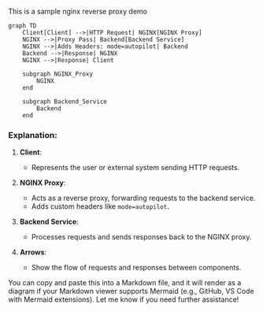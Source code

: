 This is a sample nginx reverse proxy demo


```mermaid
graph TD
    Client[Client] -->|HTTP Request| NGINX[NGINX Proxy]
    NGINX -->|Proxy Pass| Backend[Backend Service]
    NGINX -->|Adds Headers: mode=autopilot| Backend
    Backend -->|Response| NGINX
    NGINX -->|Response| Client

    subgraph NGINX_Proxy
        NGINX
    end

    subgraph Backend_Service
        Backend
    end
```



### Explanation:
1. **Client**:
   - Represents the user or external system sending HTTP requests.

2. **NGINX Proxy**:
   - Acts as a reverse proxy, forwarding requests to the backend service.
   - Adds custom headers like `mode=autopilot`.

3. **Backend Service**:
   - Processes requests and sends responses back to the NGINX proxy.

4. **Arrows**:
   - Show the flow of requests and responses between components.

You can copy and paste this into a Markdown file, and it will render as a diagram if your Markdown viewer supports Mermaid (e.g., GitHub, VS Code with Mermaid extensions). Let me know if you need further assistance!
